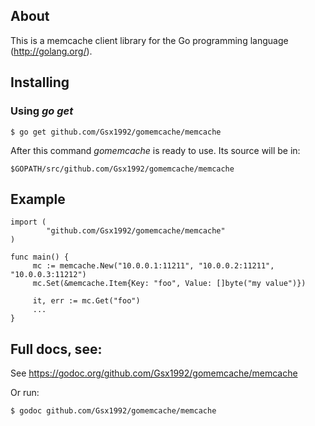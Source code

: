 ## About

This is a memcache client library for the Go programming language
(http://golang.org/).

## Installing

### Using *go get*

    $ go get github.com/Gsx1992/gomemcache/memcache

After this command *gomemcache* is ready to use. Its source will be in:

    $GOPATH/src/github.com/Gsx1992/gomemcache/memcache

## Example

    import (
            "github.com/Gsx1992/gomemcache/memcache"
    )

    func main() {
         mc := memcache.New("10.0.0.1:11211", "10.0.0.2:11211", "10.0.0.3:11212")
         mc.Set(&memcache.Item{Key: "foo", Value: []byte("my value")})

         it, err := mc.Get("foo")
         ...
    }

## Full docs, see:

See https://godoc.org/github.com/Gsx1992/gomemcache/memcache

Or run:

    $ godoc github.com/Gsx1992/gomemcache/memcache

